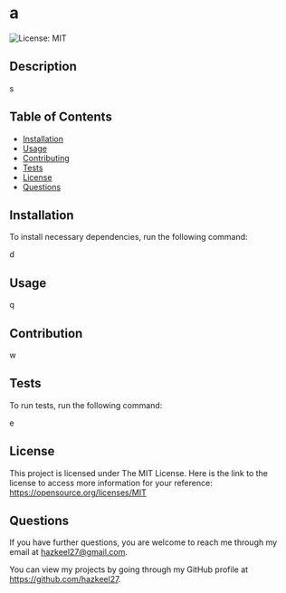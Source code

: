 
# a
![License: MIT](https://img.shields.io/badge/License-MIT-yellow.svg)

## Description

s

## Table of Contents

* [Installation](#installation)
* [Usage](#usage)
* [Contributing](#contributing)
* [Tests](#tests)
* [License](#license)
* [Questions](#questions)

## <a name="installation"></a>Installation

To install necessary dependencies, run the following command:

d

## <a name="usage"></a>Usage

q

## <a name="contributing"></a>Contribution

w

## <a name="tests"></a>Tests

To run tests, run the following command:

e

## <a name="license"></a>License

This project is licensed under The MIT License. Here is the link to the license to access more information for your reference: https://opensource.org/licenses/MIT

## <a name="questions"></a>Questions

If you have further questions, you are welcome to reach me through my email at hazkeel27@gmail.com.

You can view my projects by going through my GitHub profile at https://github.com/hazkeel27.
